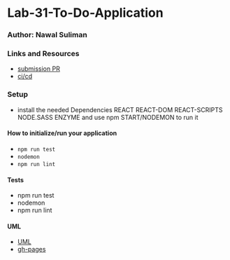 # Lab-31-To-Do-Application

### Author: Nawal Suliman 

### Links and Resources
- [submission PR](https://github.com/401-advanced-javascript-Nawal/Lab-31-To-Do-Application/pull/1)
- [ci/cd](https://github.com/401-advanced-javascript-Nawal/Lab-31-To-Do-Application/actions)

### Setup
- install the needed Dependencies REACT REACT-DOM REACT-SCRIPTS NODE.SASS ENZYME and use npm START/NODEMON to run it 

#### How to initialize/run your application 
- `npm run test`
- `nodemon`
- `npm run lint` 

#### Tests
- npm run test
- nodemon  
- npm run lint 

#### UML
- [UML](https://github.com/401-advanced-javascript-Nawal/Lab-31-To-Do-Application/blob/to-do-app/20200309_061724.jpg)
- [gh-pages](https://401-advanced-javascript-nawal.github.io/Lab-31-To-Do-Application/)
